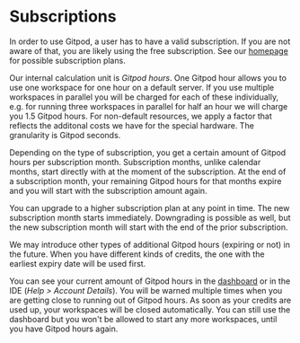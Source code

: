 # Subscriptions

In order to use Gitpod, a user has to have a valid subscription. If you are not
aware of that, you are likely using the free subscription. See our [homepage](https://www.github.io) 
for possible subscription plans.

Our internal calculation unit is _Gitpod hours_. One Gitpod hour allows you to use one
workspace for one hour on a default server. If you use multiple workspaces in parallel you 
will be charged for each of these individually, e.g. for running three workspaces in 
parallel for half an hour we will charge you 1.5 Gitpod hours. For non-default resources, 
we apply a factor that reflects the additonal costs we have for the special hardware. The 
granularity is Gitpod seconds.

Depending on the type of subscription, you get a certain amount of Gitpod hours per 
subscription month. Subscription months, unlike calendar months, start directly with 
at the moment of the subscription. At the end of a subscription month, your remaining 
Gitpod hours for that months expire and you will start with the subscription amount again.

You can upgrade to a higher subscription plan at any point in time. The new subscription
month starts immediately. Downgrading is possible as well, but the new subscription month 
will start with the end of the prior subscription.

We may introduce other types of additional Gitpod hours (expiring or not) in the future.
When you have different kinds of credits, the one with the earliest expiry date will be used 
first.

You can see your current amount of Gitpod hours in the [dashboard](60_Dashboard.md#account-details) 
or in the IDE (_Help > Account Details_). You will be warned multiple times when you are 
getting close to running out of Gitpod hours. As soon as your credits are used up, your 
workspaces will be closed automatically. You can still use the dashboard but you won't be 
allowed to start any more workspaces, until you have Gitpod hours again.